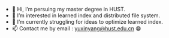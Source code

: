 - 👋 Hi, I’m persuing my master degree in HUST.
- 👀 I’m interested in learned index and distributed file system.
- 🌱 I’m currently struggling for ideas to optimize learned index.
- 📫 Contact me by email : yuxinyang@hust.edu.cn :grin:

<!---
yux20000304/yux20000304 is a ✨ special ✨ repository because its `README.md` (this file) appears on your GitHub profile.
You can click the Preview link to take a look at your changes.
--->
